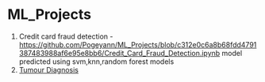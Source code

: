 # ML_Projects

1. Credit card fraud detection - https://github.com/Pogeyann/ML_Projects/blob/c312e0c6a8b68fdd4791387483988af6e95e8bb6/Credit_Card_Fraud_Detection.ipynb
model predicted using svm,knn,random forest models
2. [Tumour Diagnosis](/ML_projects/Tumour_diagnosis.ipynb)
